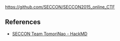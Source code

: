 https://github.com/SECCON/SECCON2015_online_CTF

## References

* [SECCON Team TomoriNao - HackMD](https://hackmd.io/s/EJsN9VhVg)
